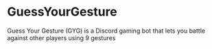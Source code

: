 # GuessYourGesture
Guess Your Gesture (GYG) is a Discord gaming bot that lets you battle against other players using 9 gestures
